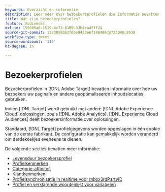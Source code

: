 ```yaml
---
keywords: Overzicht en referentie
description: Leer meer over bezoekersprofielen die informatie bevatten over hoe uw bezoekers uw pagina's en andere geoptimaliseerde inhoudslocaties gebruiken.
title: Wat zijn bezoekerprofielen?
feature: Audiences
exl-id: 199085a6-1519-4c73-8189-33b4ea4fff24
source-git-commit: 1383088bb2f6be0432e6f140400d8723048c8530
workflow-type: tm+mt
source-wordcount: '114'
ht-degree: 1%

---
```


# Bezoekerprofielen

Bezoekerprofielen in [!DNL Adobe Target] bevatten informatie over hoe uw bezoekers uw pagina&#39;s en andere geoptimaliseerde inhoudslocaties gebruiken.

Indien [!DNL Target] wordt gebruikt met andere [!DNL Adobe Experience Cloud] oplossingen, zoals [!DNL Adobe Analytics], [!DNL Experience Cloud Audiences] deelt bezoekersinformatie over oplossingen.

Standaard, [!DNL Target] profielgegevens worden opgeslagen in één cookie van de eerste fabrikant. De configuratie kan gemakkelijk worden veranderd om derdekoekjes eveneens te dienen.

De volgende secties bevatten meer informatie:

- [Levensduur bezoekersprofiel](visitor-profile-lifetime.md)
- [Profielkenmerken](profile-parameters.md)
- [Categorie-affiniteit](category-affinity.md)
- [Klantkenmerken](https://experienceleague.corp.adobe.com/docs/target-dev/developer/implementation/methods/customer-attributes.html)
- [Profielsynchronisatie in realtime voor mbox3rdPartyID](3rd-party-id.md)
- [Profiel en verklarende woordenlijst voor variabelen](variables-profiles-parameters-methods.md)

